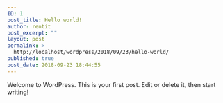 ```yaml
---
ID: 1
post_title: Hello world!
author: rentit
post_excerpt: ""
layout: post
permalink: >
  http://localhost/wordpress/2018/09/23/hello-world/
published: true
post_date: 2018-09-23 18:44:55
---
```

Welcome to WordPress. This is your first post. Edit or delete it, then start writing!